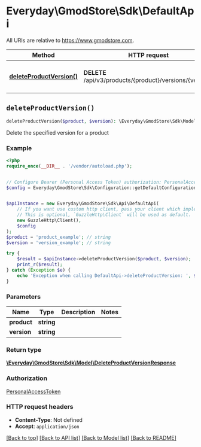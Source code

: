 # Everyday\GmodStore\Sdk\DefaultApi

All URIs are relative to https://www.gmodstore.com.

Method | HTTP request | Description
------------- | ------------- | -------------
[**deleteProductVersion()**](DefaultApi.md#deleteProductVersion) | **DELETE** /api/v3/products/{product}/versions/{version} | Delete the specified version for a product


## `deleteProductVersion()`

```php
deleteProductVersion($product, $version): \Everyday\GmodStore\Sdk\Model\DeleteProductVersionResponse
```

Delete the specified version for a product

### Example

```php
<?php
require_once(__DIR__ . '/vendor/autoload.php');


// Configure Bearer (Personal Access Token) authorization: PersonalAccessToken
$config = Everyday\GmodStore\Sdk\Configuration::getDefaultConfiguration()->setAccessToken('YOUR_ACCESS_TOKEN');


$apiInstance = new Everyday\GmodStore\Sdk\Api\DefaultApi(
    // If you want use custom http client, pass your client which implements `GuzzleHttp\ClientInterface`.
    // This is optional, `GuzzleHttp\Client` will be used as default.
    new GuzzleHttp\Client(),
    $config
);
$product = 'product_example'; // string
$version = 'version_example'; // string

try {
    $result = $apiInstance->deleteProductVersion($product, $version);
    print_r($result);
} catch (Exception $e) {
    echo 'Exception when calling DefaultApi->deleteProductVersion: ', $e->getMessage(), PHP_EOL;
}
```

### Parameters

Name | Type | Description  | Notes
------------- | ------------- | ------------- | -------------
 **product** | **string**|  |
 **version** | **string**|  |

### Return type

[**\Everyday\GmodStore\Sdk\Model\DeleteProductVersionResponse**](../Model/DeleteProductVersionResponse.md)

### Authorization

[PersonalAccessToken](../../README.md#PersonalAccessToken)

### HTTP request headers

- **Content-Type**: Not defined
- **Accept**: `application/json`

[[Back to top]](#) [[Back to API list]](../../README.md#endpoints)
[[Back to Model list]](../../README.md#models)
[[Back to README]](../../README.md)
